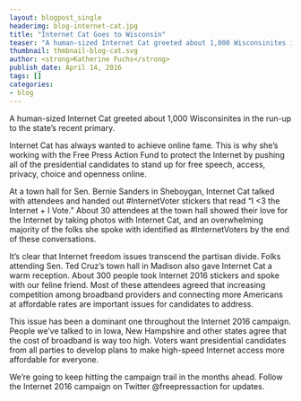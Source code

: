 ```yaml
---
layout: blogpost_single
headerimg: blog-internet-cat.jpg
title: "Internet Cat Goes to Wisconsin"
teaser: "A human-sized Internet Cat greeted about 1,000 Wisconsinites in the run-up to the state’s recent primary."
thumbnail: thmbnail-blog-cat.svg
author: <strong>Katherine Fuchs</strong>
publish_date: April 14, 2016
tags: []
categories:
- blog
---
```

A human-sized Internet Cat greeted about 1,000 Wisconsinites in the run-up to the state’s recent primary. 

Internet Cat has always wanted to achieve online fame. This is why she’s working with the Free Press Action Fund to protect the Internet by pushing all of the presidential candidates to stand up for free speech, access, privacy, choice and openness online.

At a town hall for Sen. Bernie Sanders in Sheboygan, Internet Cat talked with attendees and handed out #InternetVoter stickers that read “I <3 the Internet + I Vote.” About 30 attendees at the town hall showed their love for the Internet by taking photos with Internet Cat, and an overwhelming majority of the folks she spoke with identified as #InternetVoters by the end of these conversations.

It’s clear that Internet freedom issues transcend the partisan divide. Folks attending Sen. Ted Cruz’s town hall in Madison also gave Internet Cat a warm reception. About 300 people took Internet 2016 stickers and spoke with our feline friend. Most of these attendees agreed that increasing competition among broadband providers and connecting more Americans at affordable rates are important issues for candidates to address.

This issue has been a dominant one throughout the Internet 2016 campaign. People we’ve talked to in Iowa, New Hampshire and other states agree that the cost of broadband is way too high. Voters want presidential candidates from all parties to develop plans to make high-speed Internet access more affordable for everyone.

We’re going to keep hitting the campaign trail in the months ahead. Follow the Internet 2016 campaign on Twitter @freepressaction for updates.
